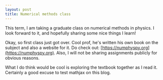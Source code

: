 ```yaml
---
layout: post
title: Numerical methods class
---
```


This term, I am taking a graduate class on numerical methods in physics. I look forward to it, and hopefully sharing some nice things I learn!

Okay, so first class just got over. Cool prof, he's written his own book on the subject and also a website for it. Do check out: [https://numphyspy.org](https://numphyspy.org). Also, I will not be sharing assignments publicly for obvious reasons.

What I do think would be cool is exploring the textbook together as I read it. Certainly a good excuse to test mathjax on this blog.
